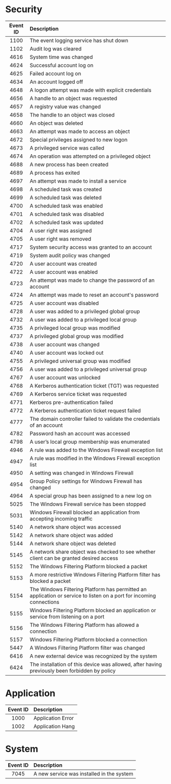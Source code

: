 # Security

| Event ID | Description                                                                                                         |
| :------: | :------------------------------------------------------------------------------------------------------------------ |
| 1100     | The event logging service has shut down                                                                             |
| 1102     | Audit log was cleared                                                                                               |
| 4616     | System time was changed                                                                                             |
| 4624     | Successful account log on                                                                                           |
| 4625     | Failed account log on                                                                                               |
| 4634     | An account logged off                                                                                               |
| 4648     | A logon attempt was made with explicit credentials                                                                  |
| 4656     | A handle to an object was requested                                                                                 |
| 4657     | A registry value was changed                                                                                        |
| 4658     | The handle to an object was closed                                                                                  |
| 4660     | An object was deleted                                                                                               |
| 4663     | An attempt was made to access an object                                                                             |
| 4672     | Special privileges assigned to new logon                                                                            |
| 4673     | A privileged service was called                                                                                     |
| 4674     | An operation was attempted on a privileged object                                                                   |
| 4688     | A new process has been created                                                                                      |
| 4689     | A process has exited                                                                                                |
| 4697     | An attempt was made to install a service                                                                            |
| 4698     | A scheduled task was created                                                                                        |
| 4699     | A scheduled task was deleted                                                                                        |
| 4700     | A scheduled task was enabled                                                                                        |
| 4701     | A scheduled task was disabled                                                                                       |
| 4702     | A scheduled task was updated                                                                                        |
| 4704     | A user right was assigned                                                                                           |
| 4705     | A user right was removed                                                                                            |
| 4717     | System security access was granted to an account                                                                    |
| 4719     | System audit policy was changed                                                                                     |
| 4720     | A user account was created                                                                                          |
| 4722     | A user account was enabled                                                                                          |
| 4723     | An attempt was made to change the password of an account                                                            |
| 4724     | An attempt was made to reset an account's password                                                                  |
| 4725     | A user account was disabled                                                                                         |
| 4728     | A user was added to a privileged global group                                                                       |
| 4732     | A user was added to a privileged local group                                                                        |
| 4735     | A privileged local group was modified                                                                               |
| 4737     | A privileged global group was modified                                                                              |
| 4738     | A user account was changed                                                                                          |
| 4740     | A user account was locked out                                                                                       |
| 4755     | A privileged universal group was modified                                                                           |
| 4756     | A user was added to a privileged universal group                                                                    |
| 4767     | A user account was unlocked                                                                                         |
| 4768     | A Kerberos authentication ticket (TGT) was requested                                                                |
| 4769     | A Kerberos service ticket was requested                                                                             |
| 4771     | Kerberos pre-authentication failed                                                                                  |
| 4772     | A Kerberos authentication ticket request failed                                                                     |
| 4777     | The domain controller failed to validate the credentials of an account                                              |
| 4782     | Password hash an account was accessed                                                                               |
| 4798     | A user’s local group membership was enumerated                                                                      |
| 4946     | A rule was added to the Windows Firewall exception list                                                             |
| 4947     | A rule was modified in the Windows Firewall exception list                                                          |
| 4950     | A setting was changed in Windows Firewall                                                                           |
| 4954     | Group Policy settings for Windows Firewall has changed                                                              |
| 4964     | A special group has been assigned to a new log on                                                                   |
| 5025     | The Windows Firewall service has been stopped                                                                       |
| 5031     | Windows Firewall blocked an application from accepting incoming traffic                                             |
| 5140     | A network share object was accessed                                                                                 |
| 5142     | A network share object was added                                                                                    |
| 5144     | A network share object was deleted                                                                                  |
| 5145     | A network share object was checked to see whether client can be granted desired access                              |
| 5152     | The Windows Filtering Platform blocked a packet                                                                     |
| 5153     | A more restrictive Windows Filtering Platform filter has blocked a packet                                           |
| 5154     | The Windows Filtering Platform has permitted an application or service to listen on a port for incoming connections |
| 5155     | Windows Filtering Platform blocked an application or service from listening on a port                               |
| 5156     | The Windows Filtering Platform has allowed a connection                                                             |
| 5157     | Windows Filtering Platform blocked a connection                                                                     |
| 5447     | A Windows Filtering Platform filter was changed                                                                     |
| 6416     | A new external device was recognized by the system                                                                  |
| 6424     | The installation of this device was allowed, after having previously been forbidden by policy                       |


# Application

| Event ID | Description       |
| :------: | :---------------- |
| 1000     | Application Error |
| 1002     | Application Hang  |


# System

| Event ID | Description                               |
| :------: | :---------------------------------------- |
| 7045     | A new service was installed in the system |
